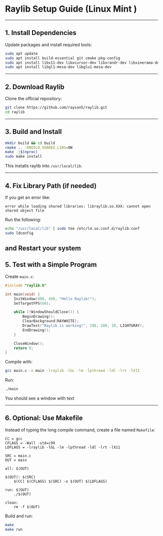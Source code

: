 # Raylib Setup Guide (Linux Mint )


---

## 1. Install Dependencies

Update packages and install required tools:

```bash
sudo apt update
sudo apt install build-essential git cmake pkg-config
sudo apt install libx11-dev libxcursor-dev libxrandr-dev libxinerama-dev libxi-dev
sudo apt install libgl1-mesa-dev libglu1-mesa-dev
```

---

## 2. Download Raylib

Clone the official repository:

```bash
git clone https://github.com/raysan5/raylib.git
cd raylib
```

---

## 3. Build and Install

```bash
mkdir build && cd build
cmake .. -DBUILD_SHARED_LIBS=ON
make -j$(nproc)
sudo make install
```

This installs raylib into `/usr/local/lib`.

---

## 4. Fix Library Path (if needed)

If you get an error like:

```
error while loading shared libraries: libraylib.so.XXX: cannot open shared object file
```

Run the following:

```bash
echo "/usr/local/lib" | sudo tee /etc/ld.so.conf.d/raylib.conf
sudo ldconfig
```
and Restart your system
---

## 5. Test with a Simple Program

Create `main.c`:

```c
#include "raylib.h"

int main(void) {
    InitWindow(800, 450, "Hello Raylib!");
    SetTargetFPS(60);

    while (!WindowShouldClose()) {
        BeginDrawing();
        ClearBackground(RAYWHITE);
        DrawText("Raylib is working!", 190, 200, 20, LIGHTGRAY);
        EndDrawing();
    }

    CloseWindow();
    return 0;
}
```

Compile with:

```bash
gcc main.c -o main -lraylib -lGL -lm -lpthread -ldl -lrt -lX11
```

Run:

```bash
./main
```

You should see a window with text 

---

## 6. Optional: Use Makefile

Instead of typing the long compile command, create a file named `Makefile`:

```make
CC = gcc
CFLAGS = -Wall -std=c99
LDFLAGS = -lraylib -lGL -lm -lpthread -ldl -lrt -lX11

SRC = main.c
OUT = main

all: $(OUT)

$(OUT): $(SRC)
	$(CC) $(CFLAGS) $(SRC) -o $(OUT) $(LDFLAGS)

run: $(OUT)
	./$(OUT)

clean:
	rm -f $(OUT)
```

Build and run:

```bash
make
make run
```
